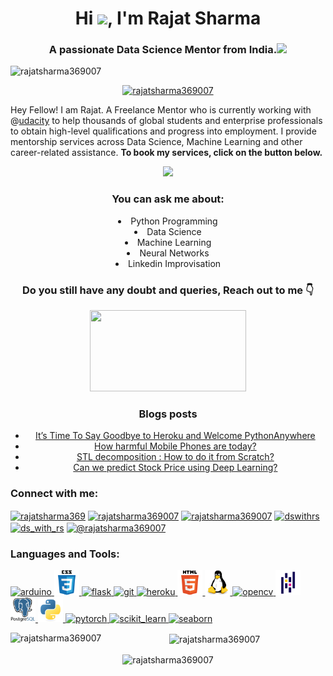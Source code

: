 <h1 align="center">Hi <img src="https://camo.githubusercontent.com/e8e7b06ecf583bc040eb60e44eb5b8e0ecc5421320a92929ce21522dbc34c891/68747470733a2f2f6d656469612e67697068792e636f6d2f6d656469612f6876524a434c467a6361737252346961377a2f67697068792e676966" width=35px>, I'm Rajat Sharma</h1> 

<div>
<h3 align="center">A passionate Data Science Mentor from India.<img src="https://camo.githubusercontent.com/04c895fe09e8684cb09c30ddeb1f3e744264c23912c9bf9217f1256f8b31cb19/68747470733a2f2f6d656469612e67697068792e636f6d2f6d656469612f4c70446d4d3277537436486d35664b4a56612f67697068792e676966" width="30px"></h3><img src="https://komarev.com/ghpvc/?username=rajatsharma369007&label=Profile%20views&color=0e75b6&style=flat" alt="rajatsharma369007" /> 
</div>

<p align="center"> <a href="https://github.com/ryo-ma/github-profile-trophy"><img src="https://github-profile-trophy.vercel.app/?username=rajatsharma369007" alt="rajatsharma369007" /></a> </p>

Hey Fellow! I am Rajat. A Freelance Mentor who is currently working with @[udacity](https://github.com/udacity) to help thousands of global students and enterprise professionals to obtain high-level qualifications and progress into employment. I provide mentorship services across Data Science, Machine Learning and other career-related assistance. **To book my services, click on the button below.**


<div align="center"><a href="https://www.rajatsharma.cc/book-online"><img src="https://media3.giphy.com/media/v1.Y2lkPTc5MGI3NjExYjM4NjZhOTM4NzY2NmU4MWJiNDI0NTM5NzVmZmNmMmNiODhjOWZmMSZlcD12MV9pbnRlcm5hbF9naWZzX2dpZklkJmN0PXM/0r9xuKGmu4c0r95UYz/giphy.gif" width="300px"></a></div>

<div align="center">
<h3>You can ask me about:</h3>
<li>Python Programming</li>
<li>Data Science</li>
<li>Machine Learning</li>
<li>Neural Networks</li>
<li>Linkedin Improvisation</li>
</div>

<div align="center"><h3>Do you still have any doubt and queries, Reach out to me 👇</h3></a>
<a href="https://api.whatsapp.com/send/?phone=%2B919413096546&text=Hi%2C+I+have+a+question...&type=phone_number&app_absent=0"><img src="https://media0.giphy.com/media/pPbcqcLelFmj6/giphy.gif" width="250px" height="130"></a>



### Blogs posts
<!-- BLOG-POST-LIST:START -->
- [It’s Time To Say Goodbye to Heroku and Welcome PythonAnywhere](https://pub.towardsai.net/its-time-to-say-goodbye-to-heroku-and-welcome-pythonanywhere-ec3a2b8caa3b?source=rss-8f25edd1a5d8------2)
- [How harmful Mobile Phones are today?](https://medium.com/@rajatsharma369007/how-harmful-mobile-phones-are-today-7c1e64abcd38?source=rss-8f25edd1a5d8------2)
- [STL decomposition : How to do it from Scratch?](https://towardsdatascience.com/stl-decomposition-how-to-do-it-from-scratch-b686711986ec?source=rss-8f25edd1a5d8------2)
- [Can we predict Stock Price using Deep Learning?](https://medium.com/@rajatsharma369007/can-we-predict-stock-price-using-deep-learning-54e26df8e50b?source=rss-8f25edd1a5d8------2)
<!-- BLOG-POST-LIST:END -->

<h3 align="left">Connect with me:</h3>
<p align="left">
<a href="https://twitter.com/rajatsharma369" target="blank"><img align="center" src="https://raw.githubusercontent.com/rahuldkjain/github-profile-readme-generator/master/src/images/icons/Social/twitter.svg" alt="rajatsharma369" height="30" width="40" /></a>
<a href="https://linkedin.com/in/rajatsharma369007" target="blank"><img align="center" src="https://raw.githubusercontent.com/rahuldkjain/github-profile-readme-generator/master/src/images/icons/Social/linked-in-alt.svg" alt="rajatsharma369007" height="30" width="40" /></a>
<a href="https://kaggle.com/rajatsharma369007" target="blank"><img align="center" src="https://raw.githubusercontent.com/rahuldkjain/github-profile-readme-generator/master/src/images/icons/Social/kaggle.svg" alt="rajatsharma369007" height="30" width="40" /></a>
<a href="https://fb.com/dswithrs" target="blank"><img align="center" src="https://raw.githubusercontent.com/rahuldkjain/github-profile-readme-generator/master/src/images/icons/Social/facebook.svg" alt="dswithrs" height="30" width="40" /></a>
<a href="https://instagram.com/ds_with_rs" target="blank"><img align="center" src="https://raw.githubusercontent.com/rahuldkjain/github-profile-readme-generator/master/src/images/icons/Social/instagram.svg" alt="ds_with_rs" height="30" width="40" /></a>
<a href="https://medium.com/@rajatsharma369007" target="blank"><img align="center" src="https://raw.githubusercontent.com/rahuldkjain/github-profile-readme-generator/master/src/images/icons/Social/medium.svg" alt="@rajatsharma369007" height="30" width="40" /></a>
</p>

<h3 align="left">Languages and Tools:</h3>
<p align="left"> <a href="https://www.arduino.cc/" target="_blank" rel="noreferrer"> <img src="https://cdn.worldvectorlogo.com/logos/arduino-1.svg" alt="arduino" width="40" height="40"/> </a> <a href="https://www.w3schools.com/css/" target="_blank" rel="noreferrer"> <img src="https://raw.githubusercontent.com/devicons/devicon/master/icons/css3/css3-original-wordmark.svg" alt="css3" width="40" height="40"/> </a> <a href="https://flask.palletsprojects.com/" target="_blank" rel="noreferrer"> <img src="https://www.vectorlogo.zone/logos/pocoo_flask/pocoo_flask-icon.svg" alt="flask" width="40" height="40"/> </a> <a href="https://git-scm.com/" target="_blank" rel="noreferrer"> <img src="https://www.vectorlogo.zone/logos/git-scm/git-scm-icon.svg" alt="git" width="40" height="40"/> </a> <a href="https://heroku.com" target="_blank" rel="noreferrer"> <img src="https://www.vectorlogo.zone/logos/heroku/heroku-icon.svg" alt="heroku" width="40" height="40"/> </a> <a href="https://www.w3.org/html/" target="_blank" rel="noreferrer"> <img src="https://raw.githubusercontent.com/devicons/devicon/master/icons/html5/html5-original-wordmark.svg" alt="html5" width="40" height="40"/> </a> <a href="https://www.linux.org/" target="_blank" rel="noreferrer"> <img src="https://raw.githubusercontent.com/devicons/devicon/master/icons/linux/linux-original.svg" alt="linux" width="40" height="40"/> </a> <a href="https://opencv.org/" target="_blank" rel="noreferrer"> <img src="https://www.vectorlogo.zone/logos/opencv/opencv-icon.svg" alt="opencv" width="40" height="40"/> </a> <a href="https://pandas.pydata.org/" target="_blank" rel="noreferrer"> <img src="https://raw.githubusercontent.com/devicons/devicon/2ae2a900d2f041da66e950e4d48052658d850630/icons/pandas/pandas-original.svg" alt="pandas" width="40" height="40"/> </a> <a href="https://www.postgresql.org" target="_blank" rel="noreferrer"> <img src="https://raw.githubusercontent.com/devicons/devicon/master/icons/postgresql/postgresql-original-wordmark.svg" alt="postgresql" width="40" height="40"/> </a> <a href="https://www.python.org" target="_blank" rel="noreferrer"> <img src="https://raw.githubusercontent.com/devicons/devicon/master/icons/python/python-original.svg" alt="python" width="40" height="40"/> </a> <a href="https://pytorch.org/" target="_blank" rel="noreferrer"> <img src="https://www.vectorlogo.zone/logos/pytorch/pytorch-icon.svg" alt="pytorch" width="40" height="40"/> </a> <a href="https://scikit-learn.org/" target="_blank" rel="noreferrer"> <img src="https://upload.wikimedia.org/wikipedia/commons/0/05/Scikit_learn_logo_small.svg" alt="scikit_learn" width="40" height="40"/> </a> <a href="https://seaborn.pydata.org/" target="_blank" rel="noreferrer"> <img src="https://seaborn.pydata.org/_images/logo-mark-lightbg.svg" alt="seaborn" width="40" height="40"/> </a> </p>

<p><img align="left" src="https://github-readme-stats.vercel.app/api/top-langs?username=rajatsharma369007&show_icons=true&locale=en&layout=compact" alt="rajatsharma369007" /></p>

<p>&nbsp;<img align="center" src="https://github-readme-stats.vercel.app/api?username=rajatsharma369007&show_icons=true&locale=en" alt="rajatsharma369007" /></p>

<p><img align="center" src="https://github-readme-streak-stats.herokuapp.com/?user=rajatsharma369007&" alt="rajatsharma369007" /></p>
